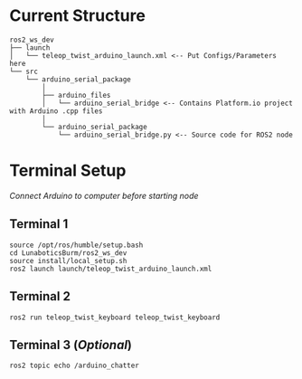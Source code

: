# Current Structure
```
ros2_ws_dev
├── launch
│   └── teleop_twist_arduino_launch.xml <-- Put Configs/Parameters here
└── src
    └── arduino_serial_package
		│
        ├── arduino_files
        │   └── arduino_serial_bridge <-- Contains Platform.io project with Arduino .cpp files
		│
        └── arduino_serial_package
            └── arduino_serial_bridge.py <-- Source code for ROS2 node
```

# Terminal Setup

*Connect Arduino to computer before starting node*

## Terminal 1
```
source /opt/ros/humble/setup.bash
cd LunaboticsBurm/ros2_ws_dev
source install/local_setup.sh
ros2 launch launch/teleop_twist_arduino_launch.xml
```
## Terminal 2
```
ros2 run teleop_twist_keyboard teleop_twist_keyboard
```

## Terminal 3 (*Optional*)
```
ros2 topic echo /arduino_chatter
```

